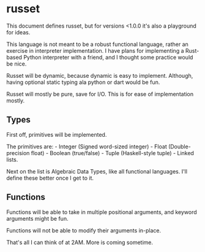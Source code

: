 # russet

This document defines russet, but for versions <1.0.0 it's also a playground
for ideas.

This language is not meant to be a robust functional language, rather an
exercise in interpreter implementation. I have plans for implementing a
Rust-based Python interpreter with a friend, and I thought some practice would
be nice.

Russet will be dynamic, because dynamic is easy to implement. Although, having
optional static typing ala python or dart would be fun.

Russet will mostly be pure, save for I/O. This is for ease of implementation
mostly.

## Types

First off, primitives will be implemented.

The primitives are:
    - Integer (Signed word-sized integer)
    - Float (Double-precision float)
    - Boolean (true/false)
    - Tuple (Haskell-style tuple)
    - Linked lists.

Next on the list is Algebraic Data Types, like all functional languages. I'll
define these better once I get to it.

## Functions

Functions will be able to take in multiple positional arguments, and keyword
arguments might be fun.

Functions will not be able to modify their arguments in-place.

That's all I can think of at 2AM. More is coming sometime.
